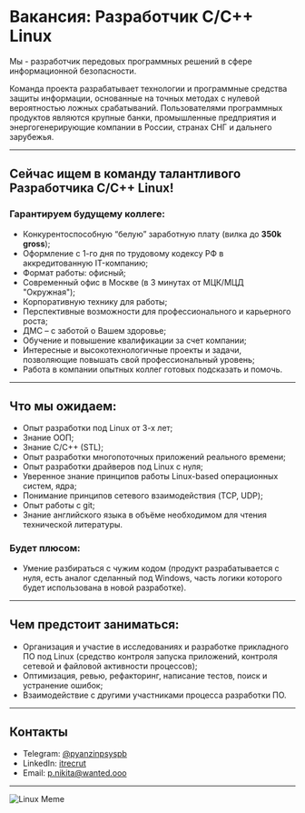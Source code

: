 # Вакансия: Разработчик C/C++ Linux

Мы - разработчик передовых программных решений в сфере информационной безопасности.

Команда проекта разрабатывает технологии и программные средства защиты информации, основанные на точных методах с нулевой вероятностью ложных срабатываний. Пользователями программных продуктов являются крупные банки, промышленные предприятия и энергогенерирующие компании в России, странах СНГ и дальнего зарубежья.

---

## Сейчас ищем в команду талантливого Разработчика C/C++ Linux!

### Гарантируем будущему коллеге:
- Конкурентоспособную “белую” заработную плату (вилка до **350k gross**);
- Оформление с 1-го дня по трудовому кодексу РФ в аккредитованную IT-компанию;
- Формат работы: офисный;
- Современный офис в Москве (в 3 минутах от МЦК/МЦД "Окружная");
- Корпоративную технику для работы;
- Перспективные возможности для профессионального и карьерного роста;
- ДМС – с заботой о Вашем здоровье;
- Обучение и повышение квалификации за счет компании;
- Интересные и высокотехнологичные проекты и задачи, позволяющие повышать свой профессиональный уровень;
- Работа в компании опытных коллег готовых подсказать и помочь.

---

## Что мы ожидаем:
- Опыт разработки под Linux от 3-х лет;
- Знание ООП;
- Знание C/C++ (STL);
- Опыт разработки многопоточных приложений реального времени;
- Опыт разработки драйверов под Linux с нуля;
- Уверенное знание принципов работы Linux-based операционных систем, ядра;
- Понимание принципов сетевого взаимодействия (TCP, UDP);
- Опыт работы с git;
- Знание английского языка в объёме необходимом для чтения технической литературы.

### Будет плюсом:
- Умение разбираться с чужим кодом (продукт разрабатывается с нуля, есть аналог сделанный под Windows, часть логики которого будет использована в новой разработке).

---

## Чем предстоит заниматься:
- Организация и участие в исследованиях и разработке прикладного ПО под Linux (средство контроля запуска приложений, контроля сетевой и файловой активности процессов);
- Оптимизация, ревью, рефакторинг, написание тестов, поиск и устранение ошибок;
- Взаимодействие с другими участниками процесса разработки ПО.

---

## Контакты
- Telegram: [@pyanzinpsyspb](https://t.me/pyanzinpsyspb)  
- LinkedIn: [itrecrut](https://www.linkedin.com/in/itrecrut)  
- Email: p.nikita@wanted.ooo  

---

![Linux Meme](https://media.giphy.com/media/3o7TKzA5c27h8dZ7Fe/giphy.gif)
